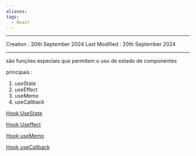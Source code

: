 ```yaml
---
aliases: 
tags:
  - React
---
```

---
Creation : 20th September 2024
Last Modified : 20th September 2024
___

são funções especiais que permitem o uso de estado de componentes

principais :

1. useState
2. useEffect
3. useMemo
4. useCallback

[Hook UseState](Hook%20UseState.md)

[Hook Useffect](Hook%20Useffect.md) 

[Hook useMemo](Hook%20useMemo.md)

[Hook useCallback](Hook%20useCallback.md)

